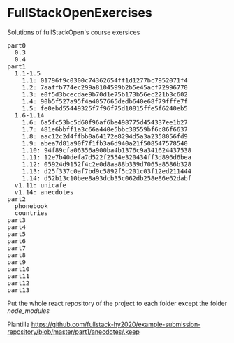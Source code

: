 # FullStackOpenExercises

Solutions of fullStackOpen's course exersices

<pre>
part0
  0.3
  0.4
part1
  1.1-1.5
    1.1: 01796f9c0300c74362654ff1d1277bc7952071f4
    1.2: 7aaffb774ec299a8104599b2b5e45acf72996770
    1.3: e0f5d3bcecdae9b70d1e75b173b56ec221b3c602
    1.4: 90b5f527a95f4a4057665dedb640e68f79fffe7f
    1.5: fe0ebd55449325f7f96f75d10815ffe5f6240eb5
  1.6-1.14
    1.6: 6a5fc53bc5d60f96af6be498775d454337ee1b27
    1.7: 481e6bbff1a3c66a440e5bbc30559bf6c86f6637
    1.8: aac12c2d4ffbb0a64172e8294d5a3a2358056fd9
    1.9: abea7d81a90f7f1fb3a6d940a21f508547578540
    1.10: 94f89cfa06356a900ba4b1376c9a341624437538
    1.11: 12e7b40defa7d522f2554e320434ff3d896d6bea
    1.12: 05924d9152f4c2e0d8aa88b339d7065a8586b328
    1.13: d25f337c0af7bd9c5892f5c201c03f12ed211444
    1.14: d52b13c10bee8a93dcb35c062db258e86e62dabf
  v1.11: unicafe
  v1.14: anecdotes
part2
  phonebook
  countries
part3
part4
part5
part6
part7
part8
part9
part10
part11
part12
part13
</pre>

Put the whole react repository of the project to each folder except the folder <i>node_modules</i>

Plantilla <href>https://github.com/fullstack-hy2020/example-submission-repository/blob/master/part1/anecdotes/.keep</href>
